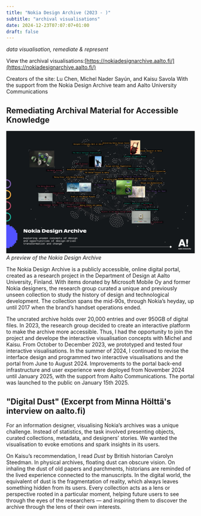```yaml
---
title: "Nokia Design Archive (2023 - )"
subtitle: "archival visualisations"
date: 2024-12-23T07:07:07+01:00
draft: false
---
```


*data visualisation, remediate & represent*

View the archival visualisations:[https://nokiadesignarchive.aalto.fi/](https://nokiadesignarchive.aalto.fi/)

Creators of the site: Lu Chen, Michel Nader Sayún, and Kaisu Savola
With the support from the Nokia Design Archive team and Aalto University Communications

## Remediating Archival Material for Accessible Knowledge
[![A preview of the Nokia Design Archive](./images/preview--nokia-design-archive.jpg)](./images/preview--nokia-design-archive.jpg)
*A preview of the Nokia Design Archive*

The Nokia Design Archive is a publicly accessible, online digital portal, created as a research project in the Department of Design at Aalto University, Finland. With items donated by Microsoft Mobile Oy and former Nokia designers, the research group curated a unique and previously unseen collection to study the history of design and technological development. The collection spans the mid-90s, through Nokia’s heyday, up until 2017 when the brand’s handset operations ended.

The uncrated archive holds over 20,000 entries and over 950GB of digital files. In 2023, the research group decided to create an interactive platform to make the archive more accessible. Thus, I had the opportunity to join the project and develope the interactive visualisation concepts with Michel and Kaisu. From October to December 2023, we prototyped and tested four interactive visualisations. In the summer of 2024, I continued to revise the interface design and programmed two interactive visualisations and the portal from June to August 2024. Improvements to the portal back-end infrastructure and user experience were deployed from November 2024 until January 2025, with the support from Aalto Communications. The portal was launched to the public on January 15th 2025.

## "Digital Dust" (Excerpt from Minna Hölttä's interview on aalto.fi)

For an information designer, visualising Nokia’s archives was a unique challenge. Instead of statistics, the task involved presenting objects, curated collections, metadata, and designers’ stories. We wanted the visualisation to evoke emotions and spark insights in its users.

On Kaisu’s recommendation, I read *Dust* by British historian Carolyn Steedman. In physical archives, floating dust can obscure vision. On inhaling the dust of old papers and parchments, historians are reminded of the lived experience connected to the manuscripts. In the digital world, the equivalent of dust is the fragmentation of reality, which always leaves something hidden from its users. Every collection acts as a lens or perspective rooted in a particular moment, helping future users to see through the eyes of the researchers — and inspiring them to discover the archive through the lens of their own interests.